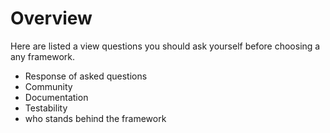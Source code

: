 # Overview

Here are listed a view questions you should ask yourself before choosing a any framework.

* Response of asked questions
* Community
* Documentation
* Testability
* who stands behind the framework

